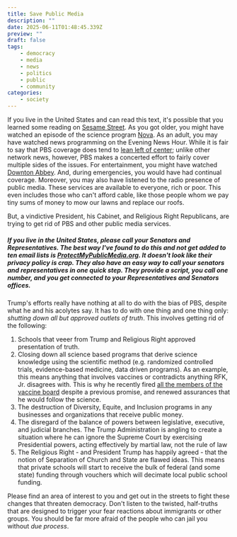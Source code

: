 ```yaml
---
title: Save Public Media
description: ""
date: 2025-06-11T01:48:45.339Z
preview: ""
draft: false
tags:
    - democracy
    - media
    - news
    - politics
    - public
    - community
categories:
    - society
---
```

If you live in the United States and can read this text, it's possible that you learned some reading on [Sesame Street](https://en.wikipedia.org/wiki/Sesame_Street). As you got older, you might have watched an episode of the science program [Nova](https://en.wikipedia.org/wiki/Nova_(American_TV_program)). As an adult, you may have watched news programming on the Evening News Hour. While it is fair to say that PBS coverage does tend to [lean left of center](https://www.allsides.com/news-source/pbs-newshour); unlike other network news, however, PBS makes a concerted effort to fairly cover multiple sides of the issues. For entertainment, you might have watched [Downton Abbey](https://en.wikipedia.org/wiki/Downton_Abbey). And, during emergencies, you would have had continual coverage. Moreover, you may also have listened to the radio presence of public media. These services are available to everyone, rich or poor. This even includes those who can't afford cable, like those people whom we pay tiny sums of money to mow our lawns and replace our roofs. 
                                                                                                                                                 
But, a vindictive President, his Cabinet, and Religious Right Republicans, are trying to get rid of PBS and other public media services. 

##### If you live in the United States, please call your Senators and Representatives. The best way I've found to do this and not get added to ten email lists is [ProtectMyPublicMedia.org](https://protectmypublicmedia.org/). It doesn't look like their privacy policy is crap. They also have an easy way to call your senators and representatives in one quick step. They provide a script, you call one number, and you get connected to your Representatives and Senators offices. 

Trump's efforts really have nothing at all to do with the bias of PBS, despite what he and his acolytes say. It has to do with one thing and one thing only: *shutting down all but approved outlets of truth*. This involves getting rid of the following:
1. Schools that veeer from Trump and Religious Right approved presentation of truth.
2. Closing down all science based programs that derive science knowledge using the scientific method (e.g. randomized controlled trials, evidence-based medicine, data driven programs). As an example, this means anything that involves vaccines or contradicts anything RFK, Jr. disagrees with. This is why he recently fired [all the members of the vaccine board](https://www.bbc.com/news/articles/clyge27y2g9o) despite a previous promise, and renewed assurances that he would follow the science. 
3. The destruction of Diversity, Equite, and Inclusion programs in any businesses and organizations that receive public money. 
4. The disregard of the balance of powers between legislative, executive, and judicial branches. The Trump Administration is angling to create a situation where he can ignore the Supreme Court by exercising Presidential powers, acting effectively by martial law, not the rule of law                                       
5. The Religious Right - and President Trump has happily agreed - that the notion of Separation of Church and State are flawed ideas. This means that private schools will start to receive the bulk of federal (and some state) funding through vouchers which will decimate local public school funding. 

Please find an area of interest to you and get out in the streets to fight these changes that threaten democracy. Don't listen to the twisted, half-truths that are designed to trigger your fear reactions about immigrants or other groups. You should be far more afraid of the people who can jail you without *due process*. 